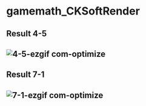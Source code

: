 # gamemath_CKSoftRender

## Result 4-5
![4-5-ezgif com-optimize](https://github.com/user-attachments/assets/5121d98c-8f9a-48cb-b87f-65c2ca2577d2)
--------------------

## Result 7-1
![7-1-ezgif com-optimize](https://github.com/user-attachments/assets/cdc9c9ad-0a5c-4579-8f60-fb1eb16044e1)
--------------------
